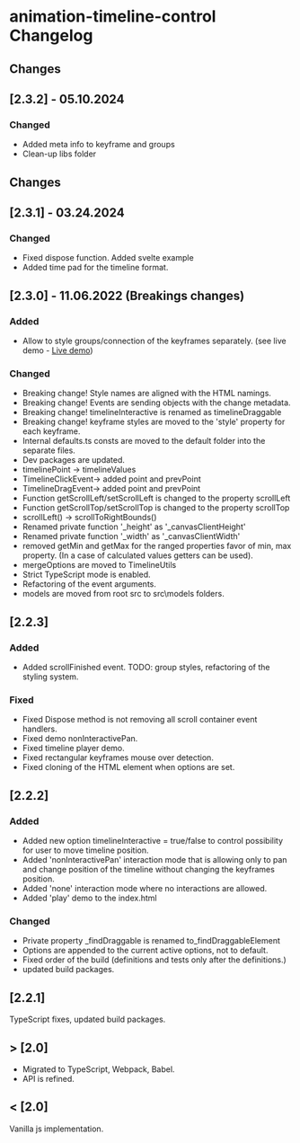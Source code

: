 # animation-timeline-control Changelog

## Changes

## [2.3.2] - 05.10.2024

### Changed

- Added meta info to keyframe and groups
- Clean-up libs folder

## Changes

## [2.3.1] - 03.24.2024

### Changed

- Fixed dispose function. Added svelte example
- Added time pad for the timeline format.

## [2.3.0] - 11.06.2022 (Breakings changes)

### Added

- Allow to style groups/connection of the keyframes separately.
(see live demo - [Live demo](https://ievgennaida.github.io/animation-timeline-control/))

### Changed

- Breaking change! Style names are aligned with the HTML namings.
- Breaking change! Events are sending objects with the change metadata.
- Breaking change! timelineInteractive is renamed as timelineDraggable
- Breaking change! keyframe styles are moved to the 'style' property for each keyframe.
- Internal defaults.ts consts are moved to the default folder into the separate files.
- Dev packages are updated.
- timelinePoint -> timelineValues
- TimelineClickEvent-> added point and prevPoint
- TimelineDragEvent-> added point and prevPoint
- Function getScrollLeft/setScrollLeft is changed to the property scrollLeft
- Function getScrollTop/setScrollTop is changed to the property scrollTop
- scrollLeft() -> scrollToRightBounds()
- Renamed private function '_height' as '_canvasClientHeight'
- Renamed private function '_width' as '_canvasClientWidth'
- removed getMin and getMax for the ranged properties favor of min, max property. (In a case of calculated values getters can be used).
- mergeOptions are moved to TimelineUtils
- Strict TypeScript mode is enabled.
- Refactoring of the event arguments.
- models are moved from root src to src\models folders.

## [2.2.3]

### Added

- Added scrollFinished event.
TODO: group styles, refactoring of the styling system.

### Fixed

- Fixed Dispose method is not removing all scroll container event handlers.
- Fixed demo nonInteractivePan.
- Fixed timeline player demo.
- Fixed rectangular keyframes mouse over detection.
- Fixed cloning of the HTML element when options are set.

## [2.2.2]

### Added

- Added new option timelineInteractive = true/false to control possibility for user to move timeline position.
- Added 'nonInteractivePan' interaction mode that is allowing only to pan and change position of the timeline without changing the keyframes position.
- Added 'none' interaction mode where no interactions are allowed.
- Added 'play' demo to the index.html

### Changed

- Private property _findDraggable is renamed to_findDraggableElement
- Options are appended to the current active options, not to default.
- Fixed order of the build (definitions and tests only after the definitions.)
- updated build packages.

## [2.2.1]

 TypeScript fixes, updated build packages.

## > [2.0]

- Migrated to TypeScript, Webpack, Babel.
- API is refined.

## < [2.0]

Vanilla js implementation.
